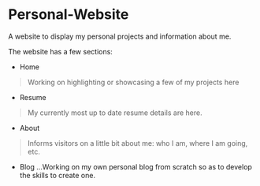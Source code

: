 # Personal-Website

A website to display my personal projects and information about me.

The website has a few sections:

* Home
> Working on highlighting or showcasing a few of my projects here    
* Resume
> My currently most up to date resume details are here.    
* About
> Informs visitors on a little bit about me: who I am, where I am going, etc.   
* Blog
...Working on my own personal blog from scratch so as to develop the skills to create one.
